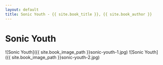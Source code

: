 ```yaml
---
layout: default
title: Sonic Youth - {{ site.book_title }}, {{ site.book_author }}
---
```


# Sonic Youth

![Sonic Youth]({{ site.book_image_path }}sonic-youth-1.jpg)
![Sonic Youth]({{ site.book_image_path }}sonic-youth-2.jpg)
